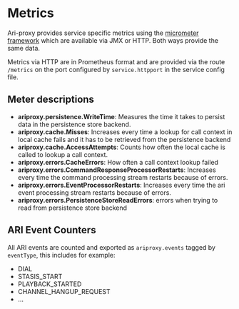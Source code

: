# Metrics
Ari-proxy provides service specific metrics using the [micrometer framework](http://micrometer.io) which are available via JMX or HTTP.
Both ways provide the same data.

Metrics via HTTP are in Prometheus format and are provided via the route `/metrics` on the port configured by `service.httpport` in the service config file.


## Meter descriptions

* **ariproxy.persistence.WriteTime**: Measures the time it takes to persist data in the persistence store backend.
* **ariproxy.cache.Misses**: Increases every time a lookup for call context in local cache fails and it has to be retrieved from the persistence backend
* **ariproxy.cache.AccessAttempts**: Counts how often the local cache is called to lookup a call context.
* **ariproxy.errors.CacheErrors**: How often a call context lookup failed
* **ariproxy.errors.CommandResponseProcessorRestarts**: Increases every time the command processing stream restarts because of errors.
* **ariproxy.errors.EventProcessorRestarts**: Increases every time the ari event processing stream restarts because of errors.
* **ariproxy.errors.PersistenceStoreReadErrors**: errors when trying to read from persistence store backend

## ARI Event Counters
All ARI events are counted and exported as `ariproxy.events` tagged by `eventType`, this includes for example:
* DIAL
* STASIS_START
* PLAYBACK_STARTED
* CHANNEL_HANGUP_REQUEST
* ...
